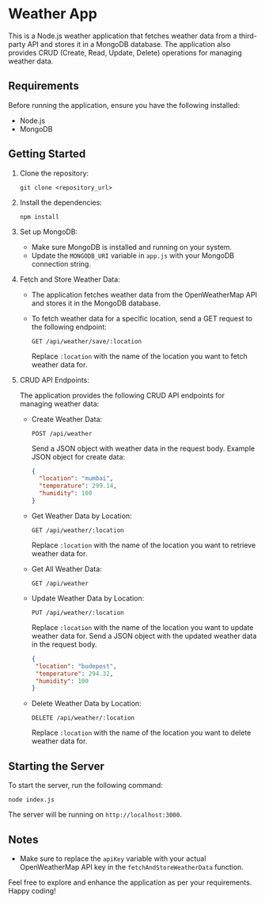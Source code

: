 # Weather App

This is a Node.js weather application that fetches weather data from a third-party API and stores it in a MongoDB database. The application also provides CRUD (Create, Read, Update, Delete) operations for managing weather data.

## Requirements

Before running the application, ensure you have the following installed:

- Node.js
- MongoDB

## Getting Started

1. Clone the repository:

   ```
   git clone <repository_url>
   ```

2. Install the dependencies:

   ```
   npm install
   ```

3. Set up MongoDB:

   - Make sure MongoDB is installed and running on your system.
   - Update the `MONGODB_URI` variable in `app.js` with your MongoDB connection string.

4. Fetch and Store Weather Data:

   - The application fetches weather data from the OpenWeatherMap API and stores it in the MongoDB database.
   - To fetch weather data for a specific location, send a GET request to the following endpoint:

     ```
     GET /api/weather/save/:location
     ```

     Replace `:location` with the name of the location you want to fetch weather data for.

5. CRUD API Endpoints:

   The application provides the following CRUD API endpoints for managing weather data:

   - Create Weather Data:

     ```
     POST /api/weather
     ```

     Send a JSON object with weather data in the request body. Example JSON object for create data:

     ```json
     {
       "location": "mumbai",
       "temperature": 299.14,
       "humidity": 100
     }
     ```

   - Get Weather Data by Location:

     ```
     GET /api/weather/:location
     ```

     Replace `:location` with the name of the location you want to retrieve weather data for.

   - Get All Weather Data:

     ```
     GET /api/weather
     ```

   - Update Weather Data by Location:

     ```
     PUT /api/weather/:location
     ```

     Replace `:location` with the name of the location you want to update weather data for. Send a JSON object with the updated weather data in the request body.

      ```json
     {
       "location": "budepest",
       "temperature": 294.32,
       "humidity": 100
     }
     ```

   - Delete Weather Data by Location:

     ```
     DELETE /api/weather/:location
     ```

     Replace `:location` with the name of the location you want to delete weather data for.

## Starting the Server

To start the server, run the following command:

```
node index.js
```

The server will be running on `http://localhost:3000`.

## Notes

- Make sure to replace the `apiKey` variable with your actual OpenWeatherMap API key in the `fetchAndStoreWeatherData` function.

Feel free to explore and enhance the application as per your requirements. Happy coding!
